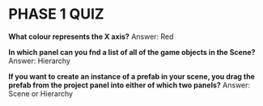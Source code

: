 # PHASE 1 QUIZ

**What colour represents the X axis?**
Answer: Red

**In which panel can you fnd a list of all of the game objects in the Scene?**
Answer: Hierarchy

**If you want to create an instance of a prefab in your scene, you drag the prefab
from the project panel into either of which two panels?**
Answer: Scene or Hierarchy